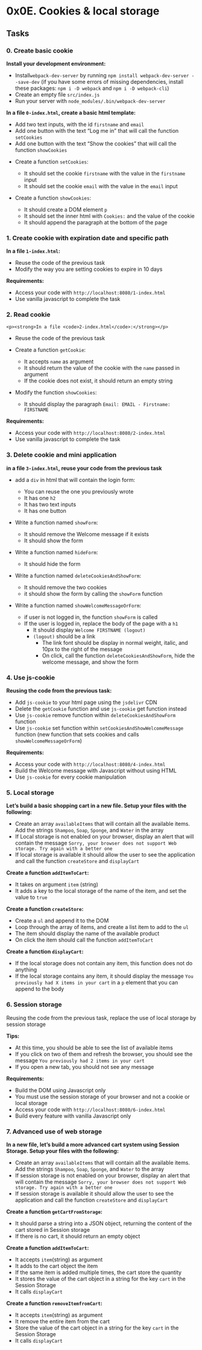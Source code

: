 <h1 class="gap">0x0E. Cookies &amp; local storage</h1>


<h2 class="gap">Tasks</h2>

<h3 class="panel-title">
      0. Create basic cookie
    </h3>


 <p><strong>Install your development environment:</strong></p>

<ul>
<li>Install<code>webpack-dev-server</code> by running <code>npm install webpack-dev-server --save-dev</code> (if you have some errors of missing dependencies, install these packages: <code>npm i -D webpack</code> and <code>npm i -D webpack-cli</code>)</li>
<li>Create an empty file <code>src/index.js</code></li>
<li>Run your server with <code>node_modules/.bin/webpack-dev-server</code></li>
</ul>

<p><strong>In a file <code>0-index.html</code>, create a basic html template:</strong></p>

<ul>
<li>Add two text inputs, with the id <code>firstname</code> and <code>email</code></li>
<li>Add one button with the text “Log me in” that will call the function <code>setCookies</code></li>
<li>Add one button with the text “Show the cookies” that will call the function <code>showCookies</code></li>
<li><p>Create a function <code>setCookies</code>:</p>

<ul>
<li>It should set the cookie <code>firstname</code> with the value in the <code>firstname</code> input</li>
<li>It should set the cookie <code>email</code> with the value in the <code>email</code> input</li>
</ul></li>
<li><p>Create a function <code>showCookies</code>:</p>

<ul>
<li>It should create a DOM element <code>p</code></li>
<li>It should set the inner html with <code>Cookies:</code> and the value of the cookie</li>
<li>It should append the paragraph at the bottom of the page</li>
</ul></li>
</ul>

<h3 class="panel-title">
    1. Create cookie with expiration date and specific path
</h3>

 <p><strong>In a file <code>1-index.html</code>:</strong></p>

<ul>
<li>Reuse the code of the previous task</li>
<li>Modify the way you are setting cookies to expire in 10 days</li>
</ul>

<p><strong>Requirements:</strong></p>

<ul>
<li>Access your code with <code>http://localhost:8080/1-index.html</code></li>
<li>Use vanilla javascript to complete the task</li>
</ul>

  </div>

<h3 class="panel-title">
    2. Read cookie
</h3>

    <p><strong>In a file <code>2-index.html</code>:</strong></p>

<ul>
<li><p>Reuse the code of the previous task</p></li>
<li><p>Create a function <code>getCookie</code>:</p>

<ul>
<li>It accepts <code>name</code> as argument</li>
<li>It should return the value of the cookie with the <code>name</code> passed in argument</li>
<li>If the cookie does not exist, it should return an empty string</li>
</ul></li>
<li><p>Modify the function <code>showCookies</code>:</p>

<ul>
<li>It should display the paragraph <code>Email: EMAIL - Firstname: FIRSTNAME</code></li>
</ul></li>
</ul>

<p><strong>Requirements:</strong></p>

<ul>
<li>Access your code with <code>http://localhost:8080/2-index.html</code></li>
<li>Use vanilla javascript to complete the task</li>
</ul>

  </div>

<h3 class="panel-title">
    3. Delete cookie and mini application
</h3>

<p><strong>in a file <code>3-index.html</code>, reuse your code from the previous task</strong></p>

<ul>
<li><p>add a <code>div</code> in html that will contain the login form:</p>

<ul>
<li>You can reuse the one you previously wrote</li>
<li>It has one <code>h2</code></li>
<li>It has two text inputs</li>
<li>It has one button</li>
</ul></li>
<li><p>Write a function named <code>showForm</code>:</p>

<ul>
<li>It should remove the Welcome message if it exists</li>
<li>It should show the form</li>
</ul></li>
<li><p>Write a function named <code>hideForm</code>:</p>

<ul>
<li>It should hide the form</li>
</ul></li>
<li><p>Write a function named <code>deleteCookiesAndShowForm</code>:</p>

<ul>
<li>It should remove the two cookies</li>
<li>it should show the form by calling the <code>showForm</code> function</li>
</ul></li>
<li><p>Write a function named <code>showWelcomeMessageOrForm</code>:</p>

<ul>
<li>if user is not logged in, the function <code>showForm</code> is called</li>
<li>If the user is logged in, replace the body of the page with a <code>h1</code>

<ul>
<li>It should display <code>Welcome FIRSTNAME (logout)</code></li>
<li><code>(logout)</code> should be a link

<ul>
<li>The link font should be display in normal weight, italic, and 10px to the right of the message</li>
<li>On click, call the function <code>deleteCookiesAndShowForm</code>, hide the welcome message, and show the form</li>
</ul></li>
</ul></li>
</ul></li>
</ul>

<h3 class="panel-title">
    4. Use js-cookie
</h3>

<p><strong>Reusing the code from the previous task:</strong></p>

<ul>
<li>Add <code>js-cookie</code> to your html page using the <code>jsdelivr</code> CDN</li>
<li>Delete the <code>getCookie</code> function and use <code>js-cookie</code> get function instead</li>
<li>Use <code>js-cookie</code> remove function within <code>deleteCookiesAndShowForm</code> function</li>
<li>Use <code>js-cookie</code> set function within <code>setCookiesAndShowWelcomeMessage</code> function (new function that sets cookies and calls <code>showWelcomeMessageOrForm</code>)</li>
</ul>

<p><strong>Requirements:</strong></p>

<ul>
<li>Access your code with <code>http://localhost:8080/4-index.html</code></li>
<li>Build the Welcome message with Javascript without using HTML</li>
<li>Use <code>js-cookie</code> for every cookie manipulation</li>
</ul>

  </div>


<h3 class="panel-title">
    5. Local storage
</h3>

<p><strong>Let’s build a basic shopping cart in a new file. Setup your files with the following:</strong></p>

<ul>
<li>Create an array <code>availableItems</code> that will contain all the available items. Add the strings <code>Shampoo</code>, <code>Soap</code>, <code>Sponge</code>, and <code>Water</code> in the array</li>
<li>If Local storage is not enabled on your browser, display an alert that will contain the message <code>Sorry, your browser does not support Web storage. Try again with a better one</code></li>
<li>If local storage is available it should allow the user to see the application and call the function <code>createStore</code> and <code>displayCart</code></li>
</ul>

<p><strong>Create a function <code>addItemToCart</code>:</strong></p>

<ul>
<li>It takes on argument <code>item</code> (string)</li>
<li>It adds a key to the local storage of the name of the item, and set the value to <code>true</code></li>
</ul>

<p><strong>Create a function <code>createStore</code>:</strong></p>

<ul>
<li>Create a <code>ul</code> and append it to the DOM</li>
<li>Loop through the array of items, and create a list item to add to the <code>ul</code></li>
<li>The item should display the name of the available product</li>
<li>On click the item should call the function <code>addItemToCart</code></li>
</ul>

<p><strong>Create a function <code>displayCart</code>:</strong></p>

<ul>
<li>If the local storage does not contain any item, this function does not do anything</li>
<li>If the local storage contains any item, it should display the message <code>You previously had X items in your cart</code> in a <code>p</code> element that you can append to the body</li>
</ul>

<h3 class="panel-title">
    6. Session storage
</h3>

<p>Reusing the code from the previous task, replace the use of local storage by session storage</p>

<p><strong>Tips:</strong></p>

<ul>
<li>At this time, you should be able to see the list of available items</li>
<li>If you click on two of them and refresh the browser, you should see the message <code>You previously had 2 items in your cart</code></li>
<li>If you open a new tab, you should not see any message</li>
</ul>

<p><strong>Requirements:</strong></p>

<ul>
<li>Build the DOM using Javascript only</li>
<li>You must use the session storage of your browser and not a cookie or local storage</li>
<li>Access your code with <code>http://localhost:8080/6-index.html</code></li>
<li>Build every feature with vanilla Javascript only</li>
</ul>

  </div>

<h3 class="panel-title">
    7. Advanced use of web storage
</h3>

<p><strong>In a new file, let’s build a more advanced cart system using Session Storage. Setup your files with the following:</strong></p>

<ul>
<li>Create an array <code>availableItems</code> that will contain all the available items. Add the strings <code>Shampoo</code>, <code>Soap</code>, <code>Sponge</code>, and <code>Water</code> to the array</li>
<li>If session storage is not enabled on your browser, display an alert that will contain the message <code>Sorry, your browser does not support Web storage. Try again with a better one</code></li>
<li>If session storage is available it should allow the user to see the application and call the function <code>createStore</code> and <code>displayCart</code></li>
</ul>

<p><strong>Create a function <code>getCartFromStorage</code>:</strong></p>

<ul>
<li>It should parse a string into a JSON object, returning the content of the cart stored in Session storage</li>
<li>If there is no cart, it should return an empty object</li>
</ul>

<p><strong>Create a function <code>addItemToCart</code>:</strong></p>

<ul>
<li>It accepts <code>item</code>(string) as argument</li>
<li>It adds to the cart object the item</li>
<li>If the same item is added multiple times, the cart store the quantity</li>
<li>It stores the value of the cart object in a string for the key <code>cart</code> in the Session Storage</li>
<li>It calls <code>displayCart</code></li>
</ul>

<p><strong>Create a function <code>removeItemfromCart</code>:</strong></p>

<ul>
<li>It accepts <code>item</code>(string) as argument</li>
<li>It remove the entire item from the cart</li>
<li>Store the value of the cart object in a string for the key <code>cart</code> in the Session Storage</li>
<li>It calls <code>displayCart</code></li>
</ul>


